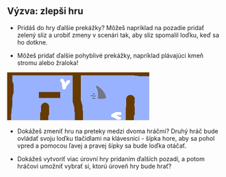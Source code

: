 ## Výzva: zlepši hru

- Pridáš do hry ďalšie prekážky? Môžeš napríklad na pozadie pridať zelený sliz a urobiť zmeny v scenári tak, aby sliz spomalil loďku, keď sa ho dotkne.

- Môžeš pridať ďalšie pohyblivé prekážky, napríklad plávajúci kmeň stromu alebo žraloka!

![snímka obrazovky](images/boat-obstacles.png)

- Dokážeš zmeniť hru na preteky medzi dvoma hráčmi? Druhý hráč bude ovládať svoju loďku tlačidlami na klávesnici - šípka hore, aby sa pohol vpred a pomocou ľavej a pravej šípky sa bude loďka otáčať.

- Dokážeš vytvoriť viac úrovní hry pridaním ďalších pozadí, a potom hráčovi umožniť vybrať si, ktorú úroveň hry bude hrať?